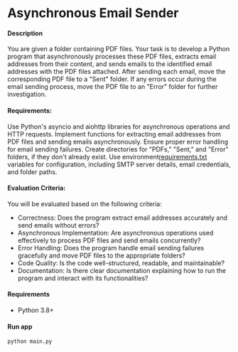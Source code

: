 # Asynchronous Email Sender


#### Description

You are given a folder containing PDF files. Your task is to develop a Python program that asynchronously processes these PDF files, extracts email addresses from their content, and sends emails to the identified email addresses with the PDF files attached. After sending each email, move the corresponding PDF file to a "Sent" folder. If any errors occur during the email sending process, move the PDF file to an "Error" folder for further investigation.


#### Requirements:

Use Python's asyncio and aiohttp libraries for asynchronous operations and HTTP requests.
Implement functions for extracting email addresses from PDF files and sending emails asynchronously.
Ensure proper error handling for email sending failures.
Create directories for "PDFs," "Sent," and "Error" folders, if they don't already exist.
Use environment[requirements.txt](requirements.txt) variables for configuration, including SMTP server details, email credentials, and folder paths.
#### Evaluation Criteria: 

You will be evaluated based on the following criteria:
* Correctness: Does the program extract email addresses accurately and send emails without errors?
* Asynchronous Implementation: Are asynchronous operations used effectively to process PDF files and send emails concurrently?
* Error Handling: Does the program handle email sending failures gracefully and move PDF files to the appropriate folders?
* Code Quality: Is the code well-structured, readable, and maintainable?
* Documentation: Is there clear documentation explaining how to run the program and interact with its functionalities?

#### Requirements

* Python 3.8+

#### Run app
```shell
python main.py
```
